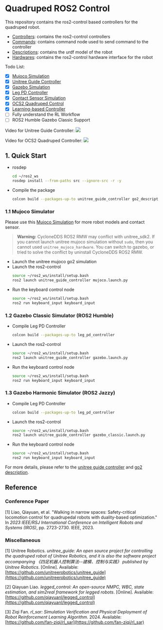 # Quadruped ROS2 Control

This repository contains the ros2-control based controllers for the quadruped robot. 
* [Controllers](controllers): contains the ros2-control controllers 
* [Commands](commands): contains command node used to send command to the controller
* [Descriptions](descriptions): contains the urdf model of the robot
* [Hardwares](hardwares): contains the ros2-control hardware interface for the robot

Todo List:
- [x] [Mujoco Simulation](hardwares/hardware_unitree_mujoco)
- [x] [Unitree Guide Controller](controllers/unitree_guide_controller)
- [x] [Gazebo Simulation](descriptions/quadruped_gazebo)
- [x] [Leg PD Controller](controllers/leg_pd_controller)
- [x] [Contact Sensor Simulation](https://github.com/legubiao/unitree_mujoco)
- [x] [OCS2 Quadruped Control](controllers/ocs2_quadruped_controller)
- [x] [Learning-based Controller](controllers/rl_quadruped_controller/)
- [ ] Fully understand the RL Workflow
- [ ] ROS2 Humble Gazebo Classic Support

Video for Unitree Guide Controller:
[![](http://i1.hdslb.com/bfs/archive/310e6208920985ac43015b2da31c01ec15e2c5f9.jpg)](https://www.bilibili.com/video/BV1aJbAeZEuo/)

Video for OCS2 Quadruped Controller:
[![](http://i0.hdslb.com/bfs/archive/e758ce019587032449a153cf897a543443b64bba.jpg)](https://www.bilibili.com/video/BV1UcxieuEmH/)


## 1. Quick Start
* rosdep
    ```bash
    cd ~/ros2_ws
    rosdep install --from-paths src --ignore-src -r -y
    ```
* Compile the package
    ```bash
    colcon build --packages-up-to unitree_guide_controller go2_description keyboard_input hardware_unitree_mujoco
    ```

### 1.1 Mujoco Simulator
Please use this [Mujoco Simulation](hardwares/hardware_unitree_mujoco) for more robot models and contact sensor.

> **Warning:** CycloneDDS ROS2 RMW may conflict with unitree_sdk2. If you cannot launch unitree mujoco simulation without `sudo`, then you cannot used `unitree_mujoco_hardware`. You can switch to gazebo, or tried to solve the conflict by uninstall CycloneDDS ROS2 RMW.

* Launch the unitree mujoco go2 simulation
* Launch the ros2-control
    ```bash
    source ~/ros2_ws/install/setup.bash
    ros2 launch unitree_guide_controller mujoco.launch.py
    ```
* Run the keyboard control node
    ```bash
    source ~/ros2_ws/install/setup.bash
    ros2 run keyboard_input keyboard_input
    ```

### 1.2 Gazebo Classic Simulator (ROS2 Humble)
* Compile Leg PD Controller
    ```bash
    colcon build --packages-up-to leg_pd_controller
    ```
* Launch the ros2-control
    ```bash
    source ~/ros2_ws/install/setup.bash
    ros2 launch unitree_guide_controller gazebo.launch.py
    ```
* Run the keyboard control node
    ```bash
    source ~/ros2_ws/install/setup.bash
    ros2 run keyboard_input keyboard_input
    ```

### 1.3 Gazebo Harmonic Simulator (ROS2 Jazzy)
* Compile Leg PD Controller
    ```bash
    colcon build --packages-up-to leg_pd_controller
    ```
* Launch the ros2-control
    ```bash
    source ~/ros2_ws/install/setup.bash
    ros2 launch unitree_guide_controller gazebo_classic.launch.py
    ```
* Run the keyboard control node
    ```bash
    source ~/ros2_ws/install/setup.bash
    ros2 run keyboard_input keyboard_input
    ```

For more details, please refer to the [unitree guide controller](controllers/unitree_guide_controller/) and [go2 description](descriptions/unitree/go2_description/).

## Reference

### Conference Paper
[1] Liao, Qiayuan, et al. "Walking in narrow spaces: Safety-critical locomotion control for quadrupedal robots with duality-based optimization." In *2023 IEEE/RSJ International Conference on Intelligent Robots and Systems (IROS)*, pp. 2723-2730. IEEE, 2023.

### Miscellaneous
[1] Unitree Robotics. *unitree\_guide: An open source project for controlling the quadruped robot of Unitree Robotics, and it is also the software project accompanying 《四足机器人控制算法--建模、控制与实践》 published by Unitree Robotics*. [Online]. Available: [https://github.com/unitreerobotics/unitree_guide](https://github.com/unitreerobotics/unitree_guide)

[2] Qiayuan Liao. *legged\_control: An open-source NMPC, WBC, state estimation, and sim2real framework for legged robots*. [Online]. Available: [https://github.com/qiayuanl/legged_control](https://github.com/qiayuanl/legged_control)

[3] Ziqi Fan. *rl\_sar: Simulation Verification and Physical Deployment of Robot Reinforcement Learning Algorithm.* 2024. Available: [https://github.com/fan-ziqi/rl_sar](https://github.com/fan-ziqi/rl_sar) 